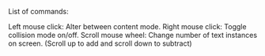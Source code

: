 List of commands:

Left mouse click: Alter between content mode.
Right mouse click: Toggle collision mode on/off.
Scroll mouse wheel: Change number of text instances on screen. (Scroll up to add and scroll down to subtract)
